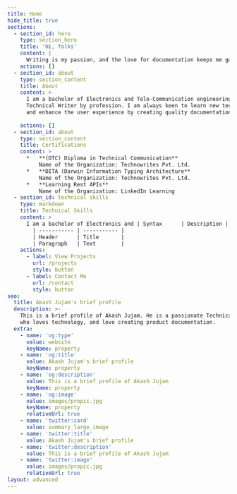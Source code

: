 ```yaml
---
title: Home
hide_title: true
sections:
  - section_id: hero
    type: section_hero
    title: 'Hi, folks'
    content: |
      Writing is my passion, and the love for documentation keeps me going!
    actions: []
  - section_id: about
    type: section_content
    title: About
    content: >
      I am a bachelor of Electronics and Tele-Communication engineering and a
      Technical Writer by profession. I am always keen to learn new technologies
      and enhance the user experience by creating quality documentation.
     
    actions: []
  - section_id: about
    type: section_content
    title: Certifications
    content: >
      *   **(DTC) Diploma in Technical Communication**  
          Name of the Organization: Technowrites Pvt. Ltd.
      *   **DITA (Darwin Information Typing Architecture**  
          Name of the Organization: Technowrites Pvt. Ltd.
      *   **Learning Rest APIs**  
          Name of the Organization: LinkedIn Learning
  - section_id: technical skills
    type: markdown
    title: Technical Skills
    content: >
      I am a bachelor of Electronics and | Syntax      | Description |
        | ----------- | ----------- |
        | Header      | Title       |
        | Paragraph   | Text        |
    actions:
      - label: View Projects
        url: /projects
        style: button
      - label: Contact Me
        url: /contact
        style: button
seo:
  title: Akash Jujam's brief profile
  description: >-
    This is a brief profile of Akash Jujam. He is a passionate Technical Writer
    who loves technology, and love creating product documentation.
  extra:
    - name: 'og:type'
      value: website
      keyName: property
    - name: 'og:title'
      value: Akash Jujam's brief profile
      keyName: property
    - name: 'og:description'
      value: This is a brief profile of Akash Jujam
      keyName: property
    - name: 'og:image'
      value: images/propic.jpg
      keyName: property
      relativeUrl: true
    - name: 'twitter:card'
      value: summary_large_image
    - name: 'twitter:title'
      value: Akash Jujam's brief profile
    - name: 'twitter:description'
      value: This is a brief profile of Akash Jujam
    - name: 'twitter:image'
      value: images/propic.jpg
      relativeUrl: true
layout: advanced
---
```

